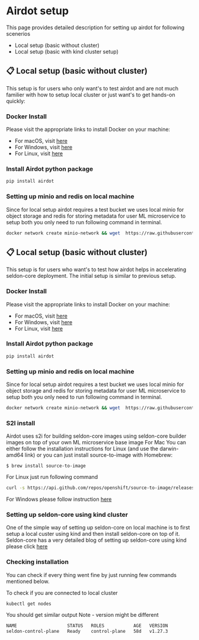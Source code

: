 # Airdot setup
This page provides detailed description for setting up airdot for following scenerios

- Local setup (basic without cluster)
- Local setup (basic with kind cluster setup)

## 📋 Local setup (basic without cluster)

This setup is for users who only want's to test airdot and are not much familier with how to setup local cluster or just want's to get hands-on quickly:

### Docker Install
Please visit the appropriate links to install Docker on your machine:
- For macOS, visit [here](https://docs.docker.com/desktop/install/mac-install/)
- For Windows, visit [here](https://docs.docker.com/desktop/install/windows-install/)
- For Linux, visit [here](https://docs.docker.com/desktop/install/linux-install/)

### Install Airdot python package

```bash
pip install airdot
```

### Setting up minio and redis on local machine

Since for local setup airdot requires a test bucket we uses local minio for object storage and redis for storing metadata for user ML microservice to setup both you only need to run following command in terminal.

```bash
docker network create minio-network && wget  https://raw.githubusercontent.com/airdot-io/airdot-deployer/main/docker-compose.yaml && docker-compose -p airdot up
```

## 📋 Local setup (basic without cluster)

This setup is for users who want's to test how airdot helps in accelerating seldon-core deployment. The initial setup is similar to previous setup. 

### Docker Install
Please visit the appropriate links to install Docker on your machine:
- For macOS, visit [here](https://docs.docker.com/desktop/install/mac-install/)
- For Windows, visit [here](https://docs.docker.com/desktop/install/windows-install/)
- For Linux, visit [here](https://docs.docker.com/desktop/install/linux-install/)

### Install Airdot python package

```bash
pip install airdot
```

### Setting up minio and redis on local machine

Since for local setup airdot requires a test bucket we uses local minio for object storage and redis for storing metadata for user ML microservice to setup both you only need to run following command in terminal.

```bash
docker network create minio-network && wget  https://raw.githubusercontent.com/airdot-io/airdot-deployer/main/docker-compose.yaml && docker-compose -p airdot up
```

### S2I install

Airdot uses s2i for building seldon-core images using seldon-core builder images on top of your own ML microservice base image
For Mac
You can either follow the installation instructions for Linux (and use the darwin-amd64 link) or you can just install source-to-image with Homebrew:

```$ brew install source-to-image```

For Linux just run following command

```bash
curl -s https://api.github.com/repos/openshift/source-to-image/releases/latest| grep browser_download_url | grep linux-amd64 | cut -d '"' -f 4  | wget -qi -
```

For Windows please follow instruction [here](https://github.com/openshift/source-to-image#for-windows)

### Setting up seldon-core using kind cluster

One of the simple way of setting up seldon-core on local machine is to first setup a local custer using kind and then install seldon-core on top of it. Seldon-core has a very detailed blog of setting up seldon-core using kind please click [here](https://docs.seldon.io/projects/seldon-core/en/latest/install/kind.html)


### Checking installation

You can check if every thing went fine by just running few commands mentioned below.

To check if you are connected to local cluster
```bash
kubectl get nodes
```
You should get similar output Note - version might be different
```bash
NAME                   STATUS   ROLES           AGE   VERSION
seldon-control-plane   Ready    control-plane   58d   v1.27.3
```

